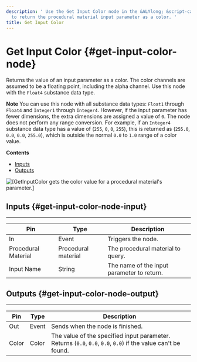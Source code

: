 ```yaml
---
description: ' Use the Get Input Color node in the &ALYlong; &script-canvas; editor
  to return the procedural material input parameter as a color. '
title: Get Input Color
---
```

# Get Input Color {#get-input-color-node}

Returns the value of an input parameter as a color\. The color channels are assumed to be a floating point, including the alpha channel\. Use this node with the `Float4` substance data type\.

**Note**
You can use this node with all substance data types: `Float1` through `Float4` and `Integer1` through `Integer4`\. However, if the input parameter has fewer dimensions, the extra dimensions are assigned a value of `0`\.
The node does not perform any range conversion\. For example, if an `Integer4` substance data type has a value of \(`255`, `0`, `0`, `255`\), this is returned as \(`255.0`, `0.0`, `0.0`, `255.0`\), which is outside the normal `0.0` to `1.0` range of a color value\.

**Contents**
+ [Inputs](#get-input-color-node-input)
+ [Outputs](#get-input-color-node-output)

![\[GetInputColor gets the color value for a procedural material's parameter.\]](/images/userguide/scripting/script-canvas/scriptcanvasnodes/script-canvas-get-input-color-node.png)

## Inputs {#get-input-color-node-input}


****

| Pin | Type | Description |
| --- | --- | --- |
| In | Event | Triggers the node\. |
| Procedural Material | Procedural material | The procedural material to query\. |
| Input Name | String | The name of the input parameter to return\. |

## Outputs {#get-input-color-node-output}


****

| Pin | Type | Description |
| --- | --- | --- |
| Out | Event | Sends when the node is finished\. |
| Color | Color |  The value of the specified input parameter\.  Returns \(`0.0`, `0.0`, `0.0`, `0.0`\) if the value can't be found\.  |